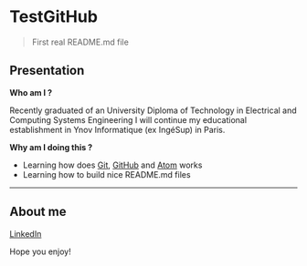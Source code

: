 # TestGitHub

> First real README.md file

## Presentation

**Who am I ?**

Recently graduated of an University Diploma of Technology in Electrical and Computing Systems Engineering I will continue my educational establishment in Ynov Informatique (ex IngéSup) in Paris.

**Why am I doing this ?**

- Learning how does <a href="https://git-scm.com/" target="_blank">Git</a>, <a href="https://github.com/" target="_blank">GitHub</a> and <a href="https://atom.io/" target="_blank">Atom</a> works
- Learning how to build nice README.md files

---

## About me

<a href="https://linkedin.com/in/aberna" target="_blank">LinkedIn</a>


Hope you enjoy!
